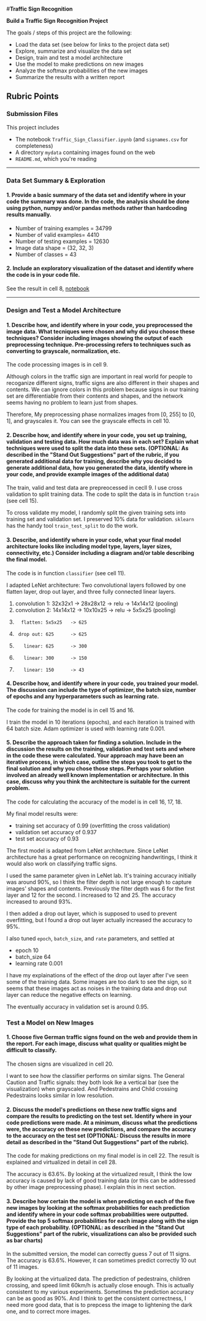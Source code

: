 #**Traffic Sign Recognition** 

**Build a Traffic Sign Recognition Project**

The goals / steps of this project are the following:
* Load the data set (see below for links to the project data set)
* Explore, summarize and visualize the data set
* Design, train and test a model architecture
* Use the model to make predictions on new images
* Analyze the softmax probabilities of the new images
* Summarize the results with a written report


[//]: # (Image References)

[image1]: ./examples/visualization.jpg "Visualization"
[image2]: ./examples/grayscale.jpg "Grayscaling"
[image3]: ./examples/random_noise.jpg "Random Noise"
[image4]: ./examples/placeholder.png "Traffic Sign 1"
[image5]: ./examples/placeholder.png "Traffic Sign 2"
[image6]: ./examples/placeholder.png "Traffic Sign 3"
[image7]: ./examples/placeholder.png "Traffic Sign 4"
[image8]: ./examples/placeholder.png "Traffic Sign 5"

## Rubric Points

### Submission Files

This project includes

- The notebook `Traffic_Sign_Classifier.ipynb` (and `signames.csv` for completeness)
- A directory `mydata` containing images found on the web
- `README.md`, which you're reading

---

### Data Set Summary & Exploration

#### 1. Provide a basic summary of the data set and identify where in your code the summary was done. In the code, the analysis should be done using python, numpy and/or pandas methods rather than hardcoding results manually.


- Number of training examples = 34799
- Number of valid examples= 4410
- Number of testing examples = 12630
- Image data shape = (32, 32, 3)
- Number of classes = 43

#### 2. Include an exploratory visualization of the dataset and identify where the code is in your code file.

See the result in cell 8, [notebook](https://github.com/lijunsong/udacity-traffic-sign-classifier/blob/master/Traffic_Sign_Classifier.ipynb)

---

### Design and Test a Model Architecture

#### 1. Describe how, and identify where in your code, you preprocessed the image data. What tecniques were chosen and why did you choose these techniques? Consider including images showing the output of each preprocessing technique. Pre-processing refers to techniques such as converting to grayscale, normalization, etc.

The code processing images is in cell 9.

Although colors in the traffic sign are important in real world for
people to recoganize different signs, traffic signs are also different
in their shapes and contents. We can ignore colors in this problem
because signs in our training set are differentiable from their
contents and shapes, and the network seems having no problem to learn
just from shapes.

Therefore, My preprocessing phase normalizes images from [0, 255] to
[0, 1], and grayscales it. You can see the grayscale effects in cell
10.


#### 2. Describe how, and identify where in your code, you set up training, validation and testing data. How much data was in each set? Explain what techniques were used to split the data into these sets. (OPTIONAL: As described in the "Stand Out Suggestions" part of the rubric, if you generated additional data for training, describe why you decided to generate additional data, how you generated the data, identify where in your code, and provide example images of the additional data)

The train, valid and test data are prepreocessed in cecll 9. I use
cross validation to split training data. The code to split the data
is in function `train` (see cell 15).

To cross validate my model, I randomly split the given training sets
into training set and validation set. I preserved 10% data for
validation. `sklearn` has the handy tool `train_test_split` to do the
work.

#### 3. Describe, and identify where in your code, what your final model architecture looks like including model type, layers, layer sizes, connectivity, etc.) Consider including a diagram and/or table describing the final model.

The code is in function `classifier` (see cell 11).

I adapted LeNet architecture: Two convolutional layers followed by one
flatten layer, drop out layer, and three fully connected linear
layers.

1. convolution 1: 32x32x1  -> 28x28x12 -> relu -> 14x14x12 (pooling)
2. convolution 2: 14x14x12 -> 10x10x25 -> relu -> 5x5x25   (pooling)
3.       flatten: 5x5x25   -> 625
4.      drop out: 625      -> 625
5.        linear: 625      -> 300
6.        linear: 300      -> 150
7.        linear: 150      -> 43

#### 4. Describe how, and identify where in your code, you trained your model. The discussion can include the type of optimizer, the batch size, number of epochs and any hyperparameters such as learning rate.

The code for training the model is in cell 15 and 16.

I train the model in 10 iterations (epochs), and each iteration is
trained with 64 batch size. Adam optimizer is used with learning rate
0.001.

#### 5. Describe the approach taken for finding a solution. Include in the discussion the results on the training, validation and test sets and where in the code these were calculated. Your approach may have been an iterative process, in which case, outline the steps you took to get to the final solution and why you chose those steps. Perhaps your solution involved an already well known implementation or architecture. In this case, discuss why you think the architecture is suitable for the current problem.

The code for calculating the accuracy of the model is in cell 16, 17, 18.

My final model results were:
* training set accuracy of 0.99 (overfitting the cross validation)
* validation set accuracy of 0.937
* test set accuracy of 0.93


The first model is adapted from LeNet architecture. Since LeNet
architecture has a great performance on recognizing handwritings, I
think it would also work on classifying traffic signs.

I used the same parameter given in LeNet lab. It's training accuracy
initially was around 90%, so I think the filter depth is not large
enough to capture images' shapes and contents. Previously the filter
depth was 6 for the first layer and 12 for the second. I increased
to 12 and 25. The accuracy increased to around 93%.

I then added a drop out layer, which is supposed to used to prevent
overfitting, but I found a drop out layer actually increased the
accuracy to 95%.

I also tuned `epoch`, `batch_size`, and `rate` parameters, and settled at

- epoch 10
- batch_size 64
- learning rate 0.001

I have my explainations of the effect of the drop out layer after I've
seen some of the training data. Some images are too dark to see the
sign, so it seems that these images act as noises in the training data
and drop out layer can reduce the negative effects on learning.

The eventually accuracy in validation set is around 0.95.

### Test a Model on New Images

#### 1. Choose five German traffic signs found on the web and provide them in the report. For each image, discuss what quality or qualities might be difficult to classify.

The chosen signs are visualized in cell 20.

I want to see how the classifier performs on similar signs. The
General Caution and Traffic signals: they both look lke a vertical bar
(see the visualization) when grayscaled. And Pedestrains and Child
crossing Pedestrains looks similar in low resolution.

#### 2. Discuss the model's predictions on these new traffic signs and compare the results to predicting on the test set. Identify where in your code predictions were made. At a minimum, discuss what the predictions were, the accuracy on these new predictions, and compare the accuracy to the accuracy on the test set (OPTIONAL: Discuss the results in more detail as described in the "Stand Out Suggestions" part of the rubric).

The code for making predictions on my final model is in cell 22. The
result is explained and virtualized in detail in cell 28.

The accuracy is 63.6%. By looking at the virtualized result, I think
the low accuracy is caused by lack of good training data (or this can
be addressed by other image preprocessing phase). I explain this in
next section.

#### 3. Describe how certain the model is when predicting on each of the five new images by looking at the softmax probabilities for each prediction and identify where in your code softmax probabilities were outputted. Provide the top 5 softmax probabilities for each image along with the sign type of each probability. (OPTIONAL: as described in the "Stand Out Suggestions" part of the rubric, visualizations can also be provided such as bar charts)

In the submitted version, the model can correctly guess 7 out of 11
signs. The accuracy is 63.6%. However, it can sometimes predict
correctly 10 out of 11 images.

By looking at the virtualized data. The prediction of pedestrains,
children crossing, and speed limit 60km/h is actually close
enough. This is actually consistent to my various
experiments. Sometimes the prediction accuracy can be as good as
90%. And I think to get the consistent correctness, I need more good
data, that is to prepcess the image to lightening the dark one,
and to correct more images.
